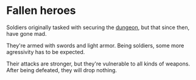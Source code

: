 Fallen heroes
=============

Soldiers originally tasked with securing the 
[dungeon](prison.md), but that since then, have gone mad.

They're armed with swords and light armor. Being soldiers,
some more agressivity has to be expected.

Their attacks are stronger, but they're vulnerable to
all kinds of weapons. After being defeated, they will drop
nothing.